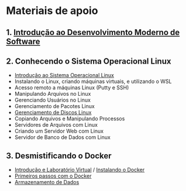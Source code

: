 # Materiais de apoio
## 1. [Introdução ao Desenvolvimento Moderno de Software](https://academiapme-my.sharepoint.com/:p:/g/personal/nubia_dio_me/EYHcjptuOoNPs4qzd2upfmwBaLoG_FfSdzZH3zJiBvABiw?rtime=c2pLA_fP2kg)
## 2. Conhecendo o Sistema Operacional Linux
- [Introdução ao Sistema Operacional Linux](https://docs.google.com/presentation/d/1Cl33SmDOLoTXHVKYmk-sS7BZQUvq_DYSwRV-L3eukmM/edit#slide=id.g133c7c37548_0_90)
- Instalando o Linux, criando máquinas virtuais, e utilizando o WSL
- Acesso remoto a máquinas Linux (Putty e SSH)
- Manipulando Arquivos no Linux
- Gerenciando Usuários no Linux
- Gerenciamento de Pacotes Linux
- [Gerenciamento de Discos Linux](https://docs.google.com/presentation/d/1JQrDl3tq-9NW7F-eba-_wONHSOh7KlwxZVLlW8_SGMY/edit#slide=id.p3)
- Copiando Arquivos e Manipulando Processos
- Servidores de Arquivos com Linux
- Criando um Servidor Web com Linux
- Servidor de Banco de Dados com Linux
## 3. Desmistificando o Docker
- [Introdução e Laboratório Virtual](https://academiapme-my.sharepoint.com/:p:/r/personal/kawan_dio_me/_layouts/15/Doc.aspx?sourcedoc=%7BA8A18525-7C1E-471A-92F2-6A1ECD281138%7D&file=Docker%20Fundamentals.pptx&action=edit&mobileredirect=true) / [Instalando o Docker](https://academiapme-my.sharepoint.com/personal/kawan_dio_me/_layouts/15/onedrive.aspx?ga=1&id=%2Fpersonal%2Fkawan%5Fdio%5Fme%2FDocuments%2FSlides%20dos%20Cursos%2FDocker%2FM%C3%B3dulo%201%2FCurso%2001%2Fc%2E%20Instalando%20o%20DOCKER%2Etxt&parent=%2Fpersonal%2Fkawan%5Fdio%5Fme%2FDocuments%2FSlides%20dos%20Cursos%2FDocker%2FM%C3%B3dulo%201%2FCurso%2001)
- [Primeiros passos com o Docker](https://academiapme-my.sharepoint.com/personal/kawan_dio_me/_layouts/15/onedrive.aspx?ga=1&id=%2Fpersonal%2Fkawan%5Fdio%5Fme%2FDocuments%2FSlides%20dos%20Cursos%2FDocker%2FM%C3%B3dulo%201%2FCurso%2002%2FMaterial%20Complementar)
- [Armazenamento de Dados](https://academiapme-my.sharepoint.com/personal/kawan_dio_me/_layouts/15/onedrive.aspx?ga=1&id=%2Fpersonal%2Fkawan%5Fdio%5Fme%2FDocuments%2FSlides%20dos%20Cursos%2FDocker%2FM%C3%B3dulo%201%2FCurso%2003%2FMaterial%20Complementar)
